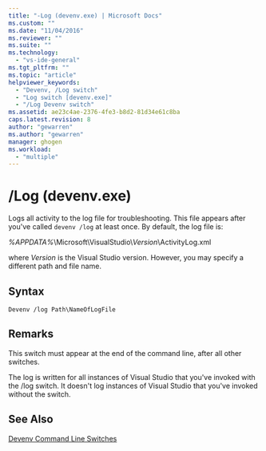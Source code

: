 ```yaml
---
title: "-Log (devenv.exe) | Microsoft Docs"
ms.custom: ""
ms.date: "11/04/2016"
ms.reviewer: ""
ms.suite: ""
ms.technology: 
  - "vs-ide-general"
ms.tgt_pltfrm: ""
ms.topic: "article"
helpviewer_keywords: 
  - "Devenv, /Log switch"
  - "Log switch [devenv.exe]"
  - "/Log Devenv switch"
ms.assetid: ae23c4ae-2376-4fe3-b8d2-81d34e61c8ba
caps.latest.revision: 8
author: "gewarren"
ms.author: "gewarren"
manager: ghogen
ms.workload: 
  - "multiple"
---
```

# /Log (devenv.exe)
Logs all activity to the log file for troubleshooting. This file appears after you've called `devenv /log` at least once. By default, the log file is:  
  
 *%APPDATA%*\Microsoft\VisualStudio\\*Version*\ActivityLog.xml  
  
 where *Version* is the Visual Studio version. However, you may specify a different path and file name.  
  
## Syntax  
  
```  
Devenv /log Path\NameOfLogFile  
```  
  
## Remarks  
 This switch must appear at the end of the command line, after all other switches.  
  
 The log is written for all instances of Visual Studio that you've invoked with the /log switch. It doesn't log instances of Visual Studio that you've invoked without the switch.  
  
## See Also  
 [Devenv Command Line Switches](../../ide/reference/devenv-command-line-switches.md)